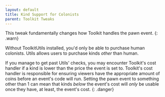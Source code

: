 ```yaml
---
layout: default
title: Kind Support for Colonists
parent: Toolkit Tweaks
---
```


This tweak fundamentally changes how Toolkit handles the pawn event.
{: .warn}

Without ToolkitUtils installed, you'd only be able to purchase human
colonists. Utils allows users to purchase kinds *other* than human.

If you manage to get past Utils' checks, you may encounter Toolkit's
cost handler if a kind is lower than the price the event is set to.
Toolkit's cost handler is responsible for ensuring viewers have the
appropriate amount of coins before an event's code will run. Setting
the pawn event to something other than 1 can mean that kinds *below*
the event's cost will *only* be usable once they have, at least, the
event's cost.
{: .danger}
